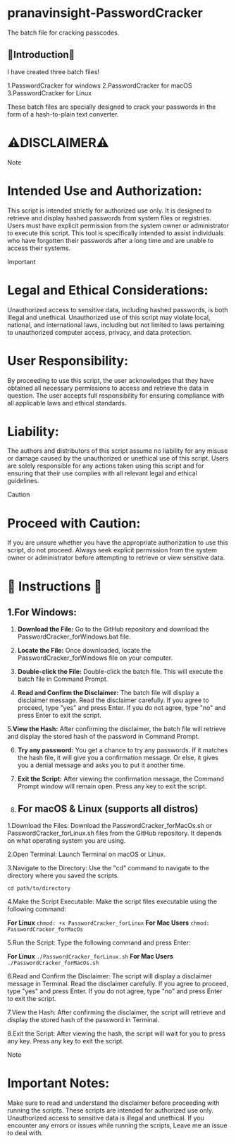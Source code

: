 # pranavinsight-PasswordCracker 
The batch file for cracking passcodes.

## 🧨Introduction🧨
I have created three batch files!

1.PasswordCracker for windows
2.PasswordCracker for macOS
3.PasswordCracker for Linux

These batch files are specially designed to crack your passwords in the form of a hash-to-plain text converter.
#  ⚠️DISCLAIMER⚠️
> [!NOTE]
> # Intended Use and Authorization:
>This script is intended strictly for authorized use only. It is designed to retrieve and display hashed passwords from system files or registries. Users must have explicit permission from the system owner or administrator to execute this script. This tool is specifically intended to assist individuals who have forgotten their passwords after a long time and are unable to access their systems.

>[!IMPORTANT]
> # Legal and Ethical Considerations:
>Unauthorized access to sensitive data, including hashed passwords, is both illegal and unethical. Unauthorized use of this script may violate local, national, and international laws, including but not limited to laws pertaining to unauthorized computer access, privacy, and data protection.

 # User Responsibility:
By proceeding to use this script, the user acknowledges that they have obtained all necessary permissions to access and retrieve the data in question. The user accepts full responsibility for ensuring compliance with all applicable laws and ethical standards.

 # Liability:
The authors and distributors of this script assume no liability for any misuse or damage caused by the unauthorized or unethical use of this script. Users are solely responsible for any actions taken using this script and for ensuring that their use complies with all relevant legal and ethical guidelines. 

>[!CAUTION]
> # Proceed with Caution:
>If you are unsure whether you have the appropriate authorization to use this script, do not proceed. Always seek explicit permission from the system owner or administrator before attempting to retrieve or view sensitive data.

# 📘 Instructions 📘

## 1.For Windows:

1. **Download the File:** Go to the GitHub repository and download the PasswordCracker_forWindows.bat file.

2. **Locate the File:** Once downloaded, locate the PasswordCracker_forWindows file on your computer.

3. **Double-click the File:** Double-click the batch file. This will execute the batch file in Command Prompt.

4. **Read and Confirm the Disclaimer:** The batch file will display a disclaimer message. Read the disclaimer carefully. If you agree to proceed, type "yes" and press Enter. If you do not agree, type "no" and press Enter to exit the script.

5.**View the Hash:** After confirming the disclaimer, the batch file will retrieve and display the stored hash of the password in Command Prompt.

6. **Try any password:** You get a chance to try any passwords. If it matches the hash file, it will give you a confirmation message. Or else, it gives you a denial message and asks you to put it another time.

7. **Exit the Script:** After viewing the confirmation message, the Command Prompt window will remain open. Press any key to exit the script.

2. ## For macOS & Linux (supports all distros)

1.Download the Files: Download the PasswordCracker_forMacOs.sh or PasswordCracker_forLinux.sh files from the GitHub repository. It depends on what operating system you are using.

2.Open Terminal: Launch Terminal on macOS or Linux.

3.Navigate to the Directory: Use the "cd" command to navigate to the directory where you saved the scripts.

`cd path/to/directory`

4.Make the Script Executable: Make the script files executable using the following command:

**For Linux**
`chmod: +x PasswordCracker_forLinux`
**For Mac Users**
`chmod: PasswordCracker_forMacOs `

5.Run the Script: Type the following command and press Enter:

**For Linux**
`./PasswordCracker_forLinux.sh`
**For Mac Users**
`./PasswordCracker_forMacOs.sh`

6.Read and Confirm the Disclaimer: The script will display a disclaimer message in Terminal. Read the disclaimer carefully. If you agree to proceed, type "yes" and press Enter. If you do not agree, type "no" and press Enter to exit the script.

7.View the Hash: After confirming the disclaimer, the script will retrieve and display the stored hash of the password in Terminal.

8.Exit the Script: After viewing the hash, the script will wait for you to press any key. Press any key to exit the script.

>[!NOTE]
> # Important Notes:
>Make sure to read and understand the disclaimer before proceeding with running the scripts.
>These scripts are intended for authorized use only. Unauthorized access to sensitive data is illegal and unethical.
>If you encounter any errors or issues while running the scripts, Leave me an issue to deal with.








